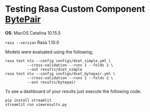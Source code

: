 # Testing Rasa Custom Component [BytePair](https://rasahq.github.io/rasa-nlu-examples/benchmarking/)

**OS**: MacOS Catalina 10.15.5

```rasa --version```
Rasa 1.10.0

Models were evaluated using the following; 

```
rasa test nlu --config configs/diet_simple.yml \              
          --cross-validation --runs 1 --folds 2 \
          --out results/diet_simple
rasa test nlu --config configs/diet_bytepair.yml \
          --cross-validation --runs 1 --folds 2 \
          --out results/bytepair
```

To see a dashboard of your results just execute the following code.

```
pip install streamlit
streamlit run viewresults.py
```
